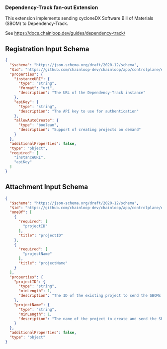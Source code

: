 ### Dependency-Track fan-out Extension

This extension implements sending cycloneDX Software Bill of Materials (SBOM) to Dependency-Track. 

See https://docs.chainloop.dev/guides/dependency-track/

## Registration Input Schema

```json
{
  "$schema": "https://json-schema.org/draft/2020-12/schema",
  "$id": "https://github.com/chainloop-dev/chainloop/app/controlplane/extensions/core/dependency-track/v1/registration-request",
  "properties": {
    "instanceURI": {
      "type": "string",
      "format": "uri",
      "description": "The URL of the Dependency-Track instance"
    },
    "apiKey": {
      "type": "string",
      "description": "The API key to use for authentication"
    },
    "allowAutoCreate": {
      "type": "boolean",
      "description": "Support of creating projects on demand"
    }
  },
  "additionalProperties": false,
  "type": "object",
  "required": [
    "instanceURI",
    "apiKey"
  ]
}
```

## Attachment Input Schema

```json
{
  "$schema": "https://json-schema.org/draft/2020-12/schema",
  "$id": "https://github.com/chainloop-dev/chainloop/app/controlplane/extensions/core/dependency-track/v1/attachment-request",
  "oneOf": [
    {
      "required": [
        "projectID"
      ],
      "title": "projectID"
    },
    {
      "required": [
        "projectName"
      ],
      "title": "projectName"
    }
  ],
  "properties": {
    "projectID": {
      "type": "string",
      "minLength": 1,
      "description": "The ID of the existing project to send the SBOMs to"
    },
    "projectName": {
      "type": "string",
      "minLength": 1,
      "description": "The name of the project to create and send the SBOMs to"
    }
  },
  "additionalProperties": false,
  "type": "object"
}
```